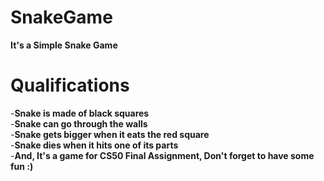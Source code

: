 # SnakeGame
**It's a Simple Snake Game**
# Qualifications
-**Snake is made of black squares**<br/>
-**Snake can go through the walls**<br/>
-**Snake gets bigger when it eats the red square**<br/>
-**Snake dies when it hits one of its parts**<br/>
-**And, It's a game for CS50 Final Assignment, Don't forget to have some fun :)**<br/>
